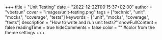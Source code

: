+++
title = "Unit Testing"
date = "2022-12-22T00:15:37+02:00"
author = "vbetsun"
cover = "images/unit-testing.png"
tags = ["technic", "unit", "mocks", "coverage", "tests"]
keywords = ["unit", "mocks", "coverage", "tests"]
description = "How to write and run unit tests?"
showFullContent = false
readingTime = true
hideComments = false
color = "" #color from the theme settings
+++
